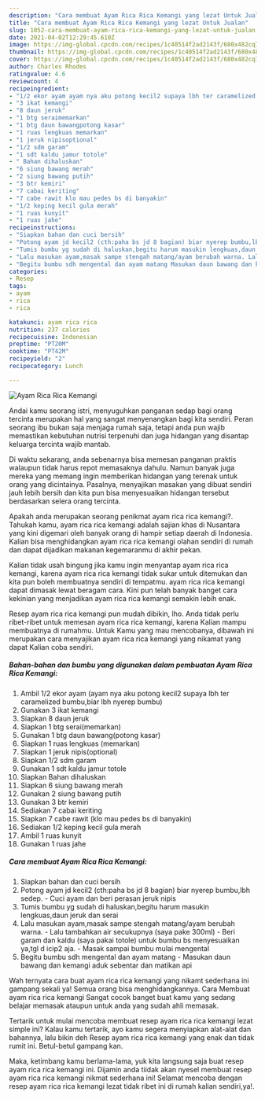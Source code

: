 ```yaml
---
description: "Cara membuat Ayam Rica Rica Kemangi yang lezat Untuk Jualan"
title: "Cara membuat Ayam Rica Rica Kemangi yang lezat Untuk Jualan"
slug: 1052-cara-membuat-ayam-rica-rica-kemangi-yang-lezat-untuk-jualan
date: 2021-04-02T12:29:45.610Z
image: https://img-global.cpcdn.com/recipes/1c40514f2ad2143f/680x482cq70/ayam-rica-rica-kemangi-foto-resep-utama.jpg
thumbnail: https://img-global.cpcdn.com/recipes/1c40514f2ad2143f/680x482cq70/ayam-rica-rica-kemangi-foto-resep-utama.jpg
cover: https://img-global.cpcdn.com/recipes/1c40514f2ad2143f/680x482cq70/ayam-rica-rica-kemangi-foto-resep-utama.jpg
author: Charles Rhodes
ratingvalue: 4.6
reviewcount: 4
recipeingredient:
- "1/2 ekor ayam ayam nya aku potong kecil2 supaya lbh ter caramelized bumbubiar lbh nyerep bumbu"
- "3 ikat kemangi"
- "8 daun jeruk"
- "1 btg seraimemarkan"
- "1 btg daun bawangpotong kasar"
- "1 ruas lengkuas memarkan"
- "1 jeruk nipisoptional"
- "1/2 sdm garam"
- "1 sdt kaldu jamur totole"
- " Bahan dihaluskan"
- "6 siung bawang merah"
- "2 siung bawang putih"
- "3 btr kemiri"
- "7 cabai keriting"
- "7 cabe rawit klo mau pedes bs di banyakin"
- "1/2 keping kecil gula merah"
- "1 ruas kunyit"
- "1 ruas jahe"
recipeinstructions:
- "Siapkan bahan dan cuci bersih"
- "Potong ayam jd kecil2 (cth:paha bs jd 8 bagian) biar nyerep bumbu,lbh sedep. Cuci ayam dan beri perasan jeruk nipis"
- "Tumis bumbu yg sudah di haluskan,begitu harum masukin lengkuas,daun jeruk dan serai"
- "Lalu masukan ayam,masak sampe stengah matang/ayam berubah warna. Lalu tambahkan air secukupnya (saya pake 300ml) Beri garam dan kaldu (saya pakai totole) untuk bumbu bs menyesuaikan ya,tgl d icip2 aja. Masak sampai bumbu mulai mengental"
- "Begitu bumbu sdh mengental dan ayam matang Masukan daun bawang dan kemangi aduk sebentar dan matikan api"
categories:
- Resep
tags:
- ayam
- rica
- rica

katakunci: ayam rica rica 
nutrition: 237 calories
recipecuisine: Indonesian
preptime: "PT20M"
cooktime: "PT42M"
recipeyield: "2"
recipecategory: Lunch

---
```



![Ayam Rica Rica Kemangi](https://img-global.cpcdn.com/recipes/1c40514f2ad2143f/680x482cq70/ayam-rica-rica-kemangi-foto-resep-utama.jpg)

Andai kamu seorang istri, menyuguhkan panganan sedap bagi orang tercinta merupakan hal yang sangat menyenangkan bagi kita sendiri. Peran seorang ibu bukan saja menjaga rumah saja, tetapi anda pun wajib memastikan kebutuhan nutrisi terpenuhi dan juga hidangan yang disantap keluarga tercinta wajib mantab.

Di waktu  sekarang, anda sebenarnya bisa memesan panganan praktis walaupun tidak harus repot memasaknya dahulu. Namun banyak juga mereka yang memang ingin memberikan hidangan yang terenak untuk orang yang dicintainya. Pasalnya, menyajikan masakan yang dibuat sendiri jauh lebih bersih dan kita pun bisa menyesuaikan hidangan tersebut berdasarkan selera orang tercinta. 



Apakah anda merupakan seorang penikmat ayam rica rica kemangi?. Tahukah kamu, ayam rica rica kemangi adalah sajian khas di Nusantara yang kini digemari oleh banyak orang di hampir setiap daerah di Indonesia. Kalian bisa menghidangkan ayam rica rica kemangi olahan sendiri di rumah dan dapat dijadikan makanan kegemaranmu di akhir pekan.

Kalian tidak usah bingung jika kamu ingin menyantap ayam rica rica kemangi, karena ayam rica rica kemangi tidak sukar untuk ditemukan dan kita pun boleh membuatnya sendiri di tempatmu. ayam rica rica kemangi dapat dimasak lewat beragam cara. Kini pun telah banyak banget cara kekinian yang menjadikan ayam rica rica kemangi semakin lebih enak.

Resep ayam rica rica kemangi pun mudah dibikin, lho. Anda tidak perlu ribet-ribet untuk memesan ayam rica rica kemangi, karena Kalian mampu membuatnya di rumahmu. Untuk Kamu yang mau mencobanya, dibawah ini merupakan cara menyajikan ayam rica rica kemangi yang nikamat yang dapat Kalian coba sendiri.

<!--inarticleads1-->

##### Bahan-bahan dan bumbu yang digunakan dalam pembuatan Ayam Rica Rica Kemangi:

1. Ambil 1/2 ekor ayam (ayam nya aku potong kecil2 supaya lbh ter caramelized bumbu,biar lbh nyerep bumbu)
1. Gunakan 3 ikat kemangi
1. Siapkan 8 daun jeruk
1. Siapkan 1 btg serai(memarkan)
1. Gunakan 1 btg daun bawang(potong kasar)
1. Siapkan 1 ruas lengkuas (memarkan)
1. Siapkan 1 jeruk nipis(optional)
1. Siapkan 1/2 sdm garam
1. Gunakan 1 sdt kaldu jamur totole
1. Siapkan  Bahan dihaluskan
1. Siapkan 6 siung bawang merah
1. Gunakan 2 siung bawang putih
1. Gunakan 3 btr kemiri
1. Sediakan 7 cabai keriting
1. Siapkan 7 cabe rawit (klo mau pedes bs di banyakin)
1. Sediakan 1/2 keping kecil gula merah
1. Ambil 1 ruas kunyit
1. Gunakan 1 ruas jahe




<!--inarticleads2-->

##### Cara membuat Ayam Rica Rica Kemangi:

1. Siapkan bahan dan cuci bersih
1. Potong ayam jd kecil2 (cth:paha bs jd 8 bagian) biar nyerep bumbu,lbh sedep. - Cuci ayam dan beri perasan jeruk nipis
1. Tumis bumbu yg sudah di haluskan,begitu harum masukin lengkuas,daun jeruk dan serai
1. Lalu masukan ayam,masak sampe stengah matang/ayam berubah warna. - Lalu tambahkan air secukupnya (saya pake 300ml) - Beri garam dan kaldu (saya pakai totole) untuk bumbu bs menyesuaikan ya,tgl d icip2 aja. - Masak sampai bumbu mulai mengental
1. Begitu bumbu sdh mengental dan ayam matang - Masukan daun bawang dan kemangi aduk sebentar dan matikan api




Wah ternyata cara buat ayam rica rica kemangi yang nikamt sederhana ini gampang sekali ya! Semua orang bisa menghidangkannya. Cara Membuat ayam rica rica kemangi Sangat cocok banget buat kamu yang sedang belajar memasak ataupun untuk anda yang sudah ahli memasak.

Tertarik untuk mulai mencoba membuat resep ayam rica rica kemangi lezat simple ini? Kalau kamu tertarik, ayo kamu segera menyiapkan alat-alat dan bahannya, lalu bikin deh Resep ayam rica rica kemangi yang enak dan tidak rumit ini. Betul-betul gampang kan. 

Maka, ketimbang kamu berlama-lama, yuk kita langsung saja buat resep ayam rica rica kemangi ini. Dijamin anda tiidak akan nyesel membuat resep ayam rica rica kemangi nikmat sederhana ini! Selamat mencoba dengan resep ayam rica rica kemangi lezat tidak ribet ini di rumah kalian sendiri,ya!.

